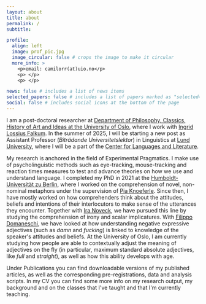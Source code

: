 ```yaml
---
layout: about
title: about
permalink: /
subtitle:   

profile:
  align: left
  image: prof_pic.jpg
  image_circular: false # crops the image to make it circular
  more_info: >
    <p>email: camilorr(at)uio.no</p>
    <p> </p>
    <p> </p>

news: false # includes a list of news items
selected_papers: false # includes a list of papers marked as "selected={true}"
social: false # includes social icons at the bottom of the page
---
```

I am a post-doctoral researcher at [Department of Philosophy, Classics, History of Art and Ideas at the University of Oslo](https://www.hf.uio.no/ifikk/english/), where I work with [Ingrid Lossius Falkum](https://www.hf.uio.no/ifikk/english/people/aca/philosophy/tenured/ingridlf/). In the summer of 2025, I will be starting a new post as Assistant Professor (*Biträdande Universitetslektor*) in Linguistics at [Lund University](https://www.lunduniversity.lu.se/home), where I will be a part of the [Center for Languages and Literature](https://www.sol.lu.se/en/).

My research is anchored in the field of Experimental Pragmatics. I make use of psycholinguistic methods such as eye-tracking, mouse-tracking and reaction times measures to test and advance theories on how we use and understand language. I completed my PhD in 2021 at the [Humboldt-Universität zu Berlin](https://www.hu-berlin.de/de), where I worked on the comprehension of novel, non-nominal metaphors under the supervision of [Pia Knoeferle](https://amor.cms.hu-berlin.de/~knoeferp/index.html). Since then, I have mostly worked on how comprehenders think about the attitudes, beliefs and intentions of their interlocutors to make sense of the utterances they encounter. Together with [Ira Noveck](https://sites.google.com/site/iranoveck/home), we have pursued this line by studying the comprehension of irony and scalar implicatures. With [Filippo Domaneschi](http://www.filippodomaneschi.com/), we have looked at how understanding negative expressive adjectives (such as *damn* and *fucking*) is linked to knowledge of the speaker's attitudes and beliefs. At the University of Oslo, I am currently studying how people are able to contextually adjust the meaning of adjectives on the fly (in particular, maximum standard absolute adjectives, like *full* and *straight*), as well as how this ability develops with age. 

Under Publications you can find downloadable versions of my published articles, as well as the corresponding pre-registrations, data and analysis scripts. In my CV you can find some more info on my research output, my background and on the classes that I've taught and that I'm currently teaching.  
 